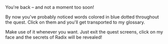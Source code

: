 You're back – and not a moment too soon!

By now you've probably noticed words colored in blue dotted throughout the quest. Click on them and you'll get transported to my glossary.

Make use of it whenever you want. Just exit the quest screens, click on my face and the secrets of Radix will be revealed!
